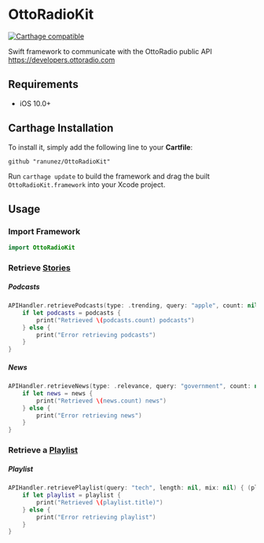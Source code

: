 




# OttoRadioKit
[![Carthage compatible](https://img.shields.io/badge/Carthage-compatible-4BC51D.svg?style=flat)](https://github.com/Carthage/Carthage)

Swift framework to communicate with the OttoRadio public API https://developers.ottoradio.com

## Requirements

- iOS 10.0+

## Carthage Installation

To install it, simply add the following line to your **Cartfile**:

```ogdl
github "ranunez/OttoRadioKit"
```

Run `carthage update` to build the framework and drag the built `OttoRadioKit.framework` into your Xcode project.

## Usage

### Import Framework
```swift
import OttoRadioKit
```

### Retrieve [Stories](https://developers.ottoradio.com/docs/object/story/)

##### Podcasts
```swift
APIHandler.retrievePodcasts(type: .trending, query: "apple", count: nil) { (podcasts) in
    if let podcasts = podcasts {
        print("Retrieved \(podcasts.count) podcasts")
    } else {
        print("Error retrieving podcasts")
    }
}
```

##### News
```swift
APIHandler.retrieveNews(type: .relevance, query: "government", count: nil) { (news) in
    if let news = news {
        print("Retrieved \(news.count) news")
    } else {
        print("Error retrieving news")
    }
}
```

### Retrieve a [Playlist](https://developers.ottoradio.com/docs/object/playlist/)

##### Playlist
```swift
APIHandler.retrievePlaylist(query: "tech", length: nil, mix: nil) { (playlist) in
    if let playlist = playlist {
        print("Retrieved \(playlist.title)")
    } else {
        print("Error retrieving playlist")
    }
}
```
